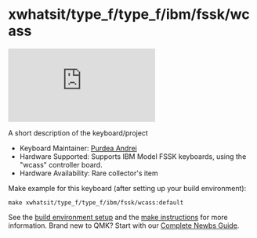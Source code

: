 # xwhatsit/type_f/type_f/ibm/fssk/wcass

![xwhatsit/type_f/type_f/ibm/fssk/wcass](https://deskthority.net/download/file.php?id=29306)

A short description of the keyboard/project

* Keyboard Maintainer: [Purdea Andrei](https://github.com/purdeaandrei)
* Hardware Supported: Supports IBM Model FSSK keyboards, using the "wcass" controller board.
* Hardware Availability: Rare collector's item

Make example for this keyboard (after setting up your build environment):

    make xwhatsit/type_f/type_f/ibm/fssk/wcass:default

See the [build environment setup](https://docs.qmk.fm/#/getting_started_build_tools) and the [make instructions](https://docs.qmk.fm/#/getting_started_make_guide) for more information. Brand new to QMK? Start with our [Complete Newbs Guide](https://docs.qmk.fm/#/newbs).

